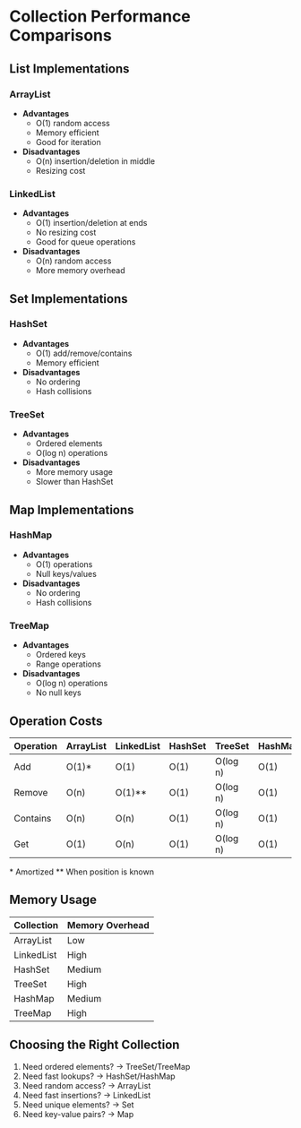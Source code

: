 # Collection Performance Comparisons

## List Implementations

### ArrayList
- **Advantages**
  - O(1) random access
  - Memory efficient
  - Good for iteration
- **Disadvantages**
  - O(n) insertion/deletion in middle
  - Resizing cost
  
### LinkedList
- **Advantages**
  - O(1) insertion/deletion at ends
  - No resizing cost
  - Good for queue operations
- **Disadvantages**
  - O(n) random access
  - More memory overhead
  
## Set Implementations

### HashSet
- **Advantages**
  - O(1) add/remove/contains
  - Memory efficient
- **Disadvantages**
  - No ordering
  - Hash collisions
  
### TreeSet
- **Advantages**
  - Ordered elements
  - O(log n) operations
- **Disadvantages**
  - More memory usage
  - Slower than HashSet
  
## Map Implementations

### HashMap
- **Advantages**
  - O(1) operations
  - Null keys/values
- **Disadvantages**
  - No ordering
  - Hash collisions
  
### TreeMap
- **Advantages**
  - Ordered keys
  - Range operations
- **Disadvantages**
  - O(log n) operations
  - No null keys

## Operation Costs

| Operation | ArrayList | LinkedList | HashSet | TreeSet | HashMap | TreeMap |
|-----------|-----------|------------|---------|---------|---------|---------|
| Add       | O(1)*     | O(1)       | O(1)    | O(log n)| O(1)    | O(log n)|
| Remove    | O(n)      | O(1)**     | O(1)    | O(log n)| O(1)    | O(log n)|
| Contains  | O(n)      | O(n)       | O(1)    | O(log n)| O(1)    | O(log n)|
| Get       | O(1)      | O(n)       | O(1)    | O(log n)| O(1)    | O(log n)|

\* Amortized
\** When position is known

## Memory Usage

| Collection | Memory Overhead |
|------------|----------------|
| ArrayList  | Low            |
| LinkedList | High           |
| HashSet    | Medium         |
| TreeSet    | High           |
| HashMap    | Medium         |
| TreeMap    | High           |

## Choosing the Right Collection

1. Need ordered elements? → TreeSet/TreeMap
2. Need fast lookups? → HashSet/HashMap
3. Need random access? → ArrayList
4. Need fast insertions? → LinkedList
5. Need unique elements? → Set
6. Need key-value pairs? → Map 